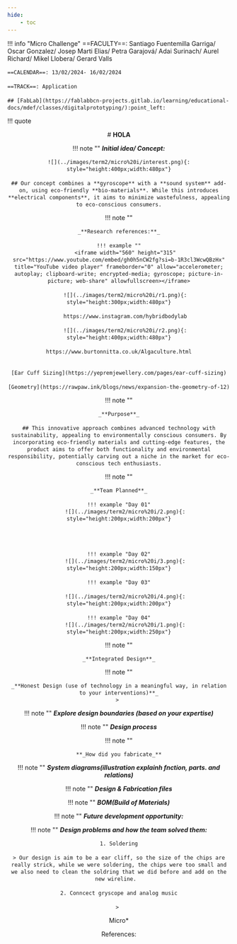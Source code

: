 ```yaml
---
hide:
    - toc
---
```


!!! info "Micro Challenge"
    ==FACULTY==: Santiago Fuentemilla Garriga/ Oscar Gonzalez/ Josep Marti Elias/ Petra Garajová/ Adai Surinach/ Aurel Richard/ Mikel Llobera/ Gerard Valls

    ==CALENDAR==: 13/02/2024- 16/02/2024 

    ==TRACK==: Application

    ## [FabLab](https://fablabbcn-projects.gitlab.io/learning/educational-docs/mdef/classes/digitalprototyping/):point_left:

!!! quote 
    <center>
    # **HOLA**


!!! note ""
    _**Initial idea/ Concept:**_
    
    ![](../images/term2/micro%20i/interest.png){: style="height:400px;width:480px"}

    ## Our concept combines a **gyroscope** with a **sound system** add-on, using eco-friendly **bio-materials**. While this introduces **electrical components**, it aims to minimize wastefulness, appealing to eco-conscious consumers.


!!! note ""

    _**Research references:**_

    !!! example ""
        <iframe width="560" height="315" src="https://www.youtube.com/embed/gh0h5nCW2fg?si=b-1R3cl3WcwQBzHx" title="YouTube video player" frameborder="0" allow="accelerometer; autoplay; clipboard-write; encrypted-media; gyroscope; picture-in-picture; web-share" allowfullscreen></iframe>

        ![](../images/term2/micro%20i/r1.png){: style="height:300px;width:480px"}
 
        https://www.instagram.com/hybridbodylab

        ![](../images/term2/micro%20i/r2.png){: style="height:400px;width:480px"}

    https://www.burtonnitta.co.uk/Algaculture.html


    [Ear Cuff Sizing](https://yepremjewellery.com/pages/ear-cuff-sizing)

    [Geometry](https://rawpaw.ink/blogs/news/expansion-the-geometry-of-12)


!!! note ""

    _**Purpose**_

    ## This innovative approach combines advanced technology with sustainability, appealing to environmentally conscious consumers. By incorporating eco-friendly materials and cutting-edge features, the product aims to offer both functionality and environmental responsibility, potentially carving out a niche in the market for eco-conscious tech enthusiasts.

!!! note ""

    _**Team Planned**_

    !!! example "Day 01"
        ![](../images/term2/micro%20i/2.png){: style="height:200px;width:200px"}




    !!! example "Day 02"
        ![](../images/term2/micro%20i/3.png){: style="height:200px;width:150px"}

    !!! example "Day 03"

        ![](../images/term2/micro%20i/4.png){: style="height:200px;width:200px"}

    !!! example "Day 04"
        ![](../images/term2/micro%20i/1.png){: style="height:200px;width:250px"}



!!! note ""

    _**Integrated Design**_

!!! note ""

    _**Honest Design (use of technology in a meaningful way, in relation to your interventions)**_
    > 

!!! note ""
    _**Explore design boundaries (based on your expertise)**_

!!! note ""
    **_Design process_**

!!! note ""

    **_How did you fabricate_**

!!! note ""
    **_System diagrams(illustration explainh fnction, parts. and relations)_**

!!! note ""
    **_Design & Fabrication files_**

!!! note ""
    **_BOM(Build of Materials)_**

!!! note ""
    **_Future development opportunity:_**


!!! note ""
    **_Design problems and how the team solved them:_**
    
    1. Soldering

    > Our design is aim to be a ear cliff, so the size of the chips are really strick, while we were soldering, the chips were too small and we also need to clean the soldring that we did before and add on the new wireline.  

    2. Conncect gryscope and analog music

    > 












Micro*

References:

